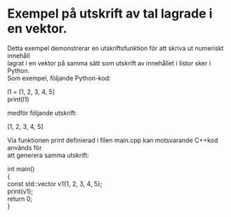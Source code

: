 # Exempel på utskrift av tal lagrade i en vektor.

Detta exempel demonstrerar en utskriftsfunktion för att skriva ut numeriskt innehåll  
lagrat i en vektor på samma sätt som utskrift av innehållet i listor sker i Python.  
Som exempel, följande Python-kod:  

l1 = [1, 2, 3, 4, 5]  
print(l1)  

medför följande utskrift:  

[1, 2, 3, 4, 5]  

Via funktionen print definierad i filen main.cpp kan motsvarande C++kod används för  
att generera samma utskrift:  

int main()  
{  
    const std::vector<double> v1{1, 2, 3, 4, 5};  
    print(v1);  
    return 0;  
}  